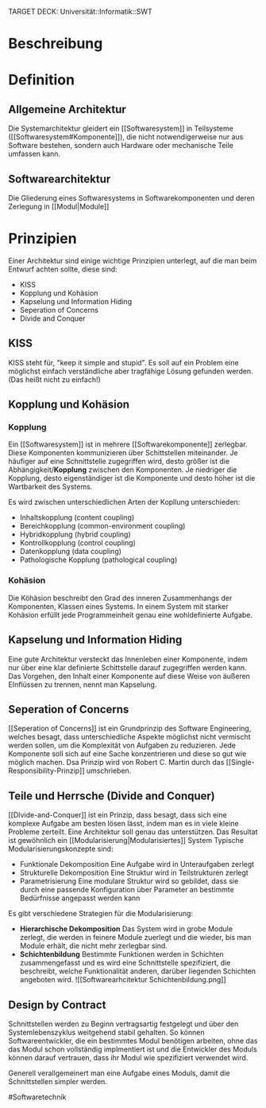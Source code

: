 TARGET DECK: Universität::Informatik::SWT

# Beschreibung

# Definition
## Allgemeine Architektur
Die Systemarchitektur gleidert ein [[Softwaresystem]] in Teilsysteme ([[Softwaresystem#Komponente]]), die nicht notwendigerweise nur aus Software bestehen, sondern auch Hardware oder mechanische Teile umfassen kann. 

## Softwarearchitektur
Die Gliederung eines Softwaresystems in Softwarekomponenten und deren Zerlegung in [[Modul|Module]]

# Prinzipien
Einer Architektur sind einige wichtige Prinzipien unterlegt, auf die man beim Entwurf achten sollte, diese sind:
- KISS
- Kopplung und Kohäsion
- Kapselung und Information Hiding
- Seperation of Concerns
- Divide and Conquer



## KISS
KISS steht für, "keep it simple and stupid". Es soll auf ein Problem eine möglichst einfach verständliche aber tragfähige Lösung gefunden werden. (Das heißt nicht zu einfach!)
## Kopplung und Kohäsion
### Kopplung
Ein [[Softwaresystem]] ist in mehrere [[Softwarekomponente]] zerlegbar. Diese Komponenten kommunizieren über Schittstellen miteinander. Je häufiger auf eine Schnittstelle zugegriffen wird, desto größer ist die Abhängigkeit/**Kopplung** zwischen den Komponenten.
Je niedriger die Kopplung, desto eigenständiger ist die Komponente und desto höher ist die Wartbarkeit des Systems.

Es wird zwischen unterschiedlichen Arten der Kopllung unterschieden:
- Inhaltskopplung (content coupling)
- Bereichkopplung (common-environment coupling)
- Hybridkopplung (hybrid coupling)
- Kontrollkopplung (control coupling)
- Datenkopplung (data coupling)
- Pathologische Kopplung (pathological coupling)

### Kohäsion
Die Köhäsion beschreibt den Grad des inneren Zusammenhangs der Komponenten, Klassen eines Systems. In einem System mit starker Kohäsion erfüllt jede Programmeinheit genau eine wohldefinierte Aufgabe.

## Kapselung und Information Hiding
Eine gute Architektur versteckt das Innenleben einer Komponente, indem nur über eine klar definierte Schittstelle darauf zugegriffen werden kann. Das Vorgehen, den Inhalt einer Komponente auf diese Weise von äußeren EInflüssen zu trennen, nennt man Kapselung.

## Seperation of Concerns
[[Seperation of Concerns]] ist ein Grundprinzip des Software Engineering, welches besagt, dass unterschiedliche Aspekte möglichst nicht vermischt werden sollen, um die Komplexität von Aufgaben zu reduzieren.
Jede Komponente soll sich auf eine Sache konzentrieren und diese so gut wie möglich machen.
Dsa Prinzip wird von Robert C. Martin durch das [[Single-Responsibility-Prinzip]] umschrieben.

## Teile und Herrsche (Divide and Conquer)
[[DIvide-and-Conquer]] ist ein Prinzip, dass besagt, dass sich eine komplexe Aufgabe am besten lösen lässt, indem man es in viele kleine Probleme zerteilt. Eine Architektur soll genau das unterstützen. Das Resultat ist gewöhnlich ein [[Modularisierung|Modularisiertes]] System
Typische Modularisierungskonzepte sind:
- Funktionale Dekomposition
Eine Aufgabe wird in Unteraufgaben zerlegt
- Strukturelle Dekomposition
Eine Struktur wird in Teilstrukturen zerlegt
- Parametrisierung
Eine modulare Struktur wird so gebildet, dass sie durch eine passende Konfiguration über Parameter an bestimmte Bedürfnisse angepasst werden kann

Es gibt verschiedene Strategien für die Modularisierung:
- **Hierarchische Dekomposition**
Das System wird in grobe Module zerlegt, die werden in feinere Module zuerlegt und die wieder, bis man Module erhält, die nicht mehr zerlegbar sind.
- **Schichtenbildung**
Bestimmte Funktionen werden in Schichten zusammengefasst und es wird eine Schnittstelle spezifiziert, die beschreibt, welche Funktionalität anderen, darüber liegenden Schichten angeboten wird. 
![[Softwarearhcitektur Schichtenbildung.png]]

## Design by Contract
Schnittstellen werden zu Beginn vertragsartig festgelegt und über den Systemlebenszyklus weitgehend stabil gehalten.
So können Softwareentwickler, die ein bestimmtes Modul benötigen arbeiten, ohne das das Modul schon vollständig implmentiert ist und die Entwickler des Moduls können darauf vertrauen, dass ihr Modul wie spezifiziert verwendet wird.

Generell verallgemeinert man eine Aufgabe eines Moduls, damit die Schnittstellen simpler werden.


#Softwaretechnik 